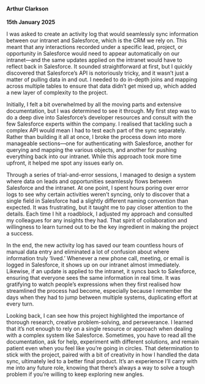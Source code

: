 #### Arthur Clarkson  
**15th January 2025**

I was asked to create an activity log that would seamlessly sync information between our intranet and Salesforce, which is the CRM we rely on. This meant that any interactions recorded under a specific lead, project, or opportunity in Salesforce would need to appear automatically on our intranet—and the same updates applied on the intranet would have to reflect back in Salesforce. It sounded straightforward at first, but I quickly discovered that Salesforce’s API is notoriously tricky, and it wasn’t just a matter of pulling data in and out. I needed to do in-depth joins and mapping across multiple tables to ensure that data didn’t get mixed up, which added a new layer of complexity to the project.

Initially, I felt a bit overwhelmed by all the moving parts and extensive documentation, but I was determined to see it through. My first step was to do a deep dive into Salesforce’s developer resources and consult with the few Salesforce experts within the company. I realised that tackling such a complex API would mean I had to test each part of the sync separately. Rather than building it all at once, I broke the process down into more manageable sections—one for authenticating with Salesforce, another for querying and mapping the various objects, and another for pushing everything back into our intranet. While this approach took more time upfront, it helped me spot any issues early on.

Through a series of trial-and-error sessions, I managed to design a system where data on leads and opportunities seamlessly flows between Salesforce and the intranet. At one point, I spent hours poring over error logs to see why certain activities weren’t syncing, only to discover that a single field in Salesforce had a slightly different naming convention than expected. It was frustrating, but it taught me to pay closer attention to the details. Each time I hit a roadblock, I adjusted my approach and consulted my colleagues for any insights they had. That spirit of collaboration and willingness to learn turned out to be the key ingredient in making the project a success.

In the end, the new activity log has saved our team countless hours of manual data entry and eliminated a lot of confusion about where information truly ‘lived.’ Whenever a new phone call, meeting, or email is logged in Salesforce, it shows up on our intranet almost immediately. Likewise, if an update is applied to the intranet, it syncs back to Salesforce, ensuring that everyone sees the same information in real time. It was gratifying to watch people’s expressions when they first realised how streamlined the process had become, especially because I remember the days when they had to jump between multiple systems, duplicating effort at every turn.

Looking back, I can see how this project highlighted the importance of thorough research, creative problem-solving, and perseverance. I learned that it’s not enough to rely on a single resource or approach when dealing with a complex system like Salesforce. Sometimes, you have to read all the documentation, ask for help, experiment with different solutions, and remain patient even when you feel like you’re going in circles. That determination to stick with the project, paired with a bit of creativity in how I handled the data sync, ultimately led to a better final product. It’s an experience I’ll carry with me into any future role, knowing that there’s always a way to solve a tough problem if you’re willing to keep exploring new angles.
